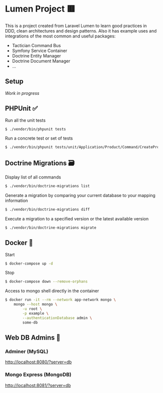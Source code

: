 # Lumen Project 🟥
This is a project created from Laravel Lumen to learn good practices in DDD, clean architectures and design patterns. 
Also it has example uses and integrations of the most common and useful packages:
* Tactician Command Bus
* Symfony Service Container
* Doctrine Entity Manager
* Doctrine Document Manager
* ... 

## Setup

_Work in progress_

## PHPUnit ✅

Run all the unit tests
```bash
$ ./vendor/bin/phpunit tests
```

Run a concrete test or set of tests
```bash
$ ./vendor/bin/phpunit tests/unit/Application/Product/Command/CreateProductCommandHandlerTest.php
```

## Doctrine Migrations 🗃️

Display list of all commands
```bash
$ ./vendor/bin/doctrine-migrations list
```

Generate a migration by comparing your current database to your mapping information
```bash
$ ./vendor/bin/doctrine-migrations diff
```

Execute a migration to a specified version or the latest available version
```bash
$ ./vendor/bin/doctrine-migrations migrate
```

## Docker 🐋

Start
```bash
$ docker-compose up -d
```

Stop
```bash
$ docker-compose down --remove-orphans
```

Access to mongo shell directly in the container
```bash
$ docker run -it --rm --network app-network mongo \
    mongo --host mongo \
        -u root \
        -p example \
        --authenticationDatabase admin \
        some-db
```

## Web DB Admins 🍬

### Adminer (MySQL)

[http://localhost:8080/?server=db](http://localhost:8080/?server=db)

### Mongo Express (MongoDB)

[http://localhost:8081/?server=db](http://localhost:8081/?server=db)
